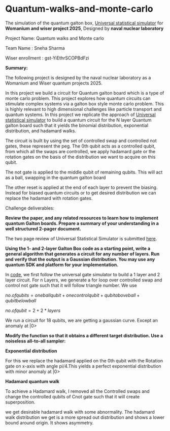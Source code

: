 # Quantum-walks-and-monte-carlo
The simulation of the quantum galton box, [Universal statistical simulator](https://arxiv.org/pdf/2202.01735) for **Womanium and wiser project 2025**, Designed by **naval nuclear laboratory**


Project Name: Quantum walks and Monte carlo 

Team Name : Sneha Sharma 

Wiser enrollment : gst-YiEthrSCOPBdFzi

**Summary:** 

The  following project is designed by the naval nuclear laboratory as a Womanium and Wiser quantum projects 2025. 

In this project we build a circuit for Quantum galton board which is a type of monte carlo problem. This project explores how quantum circuits can stimulate complex systems via a galton box style monte carlo problem.  This is highly relevant to high dimensional challenges like particle transport and quantum systems. 
In this project we replicate the approach of [Universal statistical simulator](https://arxiv.org/pdf/2202.01735) to build a quantum circuit for the N layer Quantum galton board such that it yields the binomial distribution, exponential distribution, and hadamard walks.


The circuit is built by using the set of controlled swap and controlled not gates, these represent the peg. The 0th qubit acts as a controlled qubit, from which all the swaps are controlled, we apply hadamard gate or the rotation gates on the basis of the distribution we want to acquire on this qubit. 


The not gate is applied to the middle qubit of remaining qubits. This will act as a ball, swapping in the quantum galton board 


The other reset is applied at the end of each layer to prevent the biasing. Instead for biased quantum circuits or to get desired distribution we can replace the hadamard with rotation gates. 



Challenge deliverables:


**Review the paper, and any related resources to learn how to implement quantum Galton boards. Prepare a summary of your understanding in a well structured 2-pager document.**  

The two page review of Universal Statistical Simulator is submitted [here](https://github.com/snehafzd/Quantum-walks-and-monte-carlo/blob/main/Qunatum%20galton%20board/Summary%20of%20quantum%20Simulator.pdf). 

**Using the 1- and 2-layer Galton Box code as a starting point, write a general algorithm that generates a circuit for any number of layers. Run and verify that the output is a Gaussian distribution. You may use any quantum SDK and platform for your implementation.**

In [code](https://github.com/snehafzd/Quantum-walks-and-monte-carlo/blob/main/Qunatum%20galton%20board/Quantum%20galton%20board.ipynb), we first follow the universal gate simulator to build a 1 layer and 2 layer circuit. For n Layers, we generate a for loop over controlled  swap and control not  gate such that it will follow triangle number. We use 

$no. of qubits =one ball qubit +one control qubit+qubit above ball +qubit below ball$

$no. of qubit = 2+ 2*layers$

We run a circuit for 18 qubits, we are getting a gaussian curve. Except an anomaly at |0>

**Modify the function so that it obtains a different target distribution. Use a noiseless all-to-all sampler:**

**Exponential distribution**

For this we replace the hadamard applied on the 0th qubit with the Rotation gate on x-axis with angle pi/4.This yields a perfect exponential distribution with minor anomaly at |0>

**Hadamard quantum walk**

To achieve a Hadamard walk, I removed all the Controlled swaps and change the controlled qubits of Cnot gate such that it will create superposition.

 we get desirable hadamard walk with some abnormality. The hadamard walk distribution we get is a more spread out distribution and shows a lower bound around origin. It shows asymmetry.
